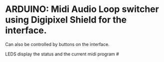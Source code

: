 # ARDUINO: Midi Audio Loop switcher using Digipixel Shield for the interface.

Can also be controlled by buttons on the interface.

LEDS display the status and the current midi program #
